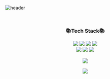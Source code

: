 ![header](https://capsule-render.vercel.app/api?type=waving&color=auto&height=300&section=header&text=Giyoun's%20GitHub&fontSize=90)
<div align="center">
<!--   <h3>👋🏻Introduction👋🏻</h3>
	<text></text> -->
  <br>
  <h3>📚Tech Stack📚</h3>
	<img src="https://img.shields.io/badge/HTML5-E34F26?style=flat&logo=HTML5&logoColor=white" />
	<img src="https://img.shields.io/badge/CSS3-1572B6?style=flat&logo=CSS3&logoColor=white" />
	<img src="https://img.shields.io/badge/JavaScript-F7DF1E?style=flat&logo=JavaScript&logoColor=white" />
	<img src="https://img.shields.io/badge/TypeScript-3178C6?style=flat&logo=TypeScript&logoColor=white" />
</div>

<div align="center">
	<img src="https://img.shields.io/badge/React-61DAFB?style=flat&logo=React&logoColor=white" />
	<img src="https://img.shields.io/badge/ReactQuery-FF4154?style=flat&logo=ReactQuery&logoColor=white" />
	<img src="https://img.shields.io/badge/Redux-764ABC?style=flat&logo=Redux&logoColor=white" />
	<br>
	<br>
	<img src="https://github-readme-stats.vercel.app/api/top-langs/?username=Gi-Youn-Oh">
<!-- 	<img src="https://github-readme-stats.vercel.app/api/top-langs/?username=Gi-Youn-Oh&layout=compact"> -->
	<br>
	<br>
	<img src="https://github-readme-stats.vercel.app/api?username=Gi-Youn-Oh">
<!-- 	<img src="https://github-readme-stats.vercel.app/api?username=Gi-Youn-Oh&show_icons=true"> -->
</div>


<!--
**Gi-Youn-Oh/Gi-Youn-Oh** is a ✨ _special_ ✨ repository because its `README.md` (this file) appears on your GitHub profile.

Here are some ideas to get you started:

- 🔭 I’m currently working on ...
- 🌱 I’m currently learning ...
- 👯 I’m looking to collaborate on ...
- 🤔 I’m looking for help with ...
- 💬 Ask me about ...
- 📫 How to reach me: ...
- 😄 Pronouns: ...
- ⚡ Fun fact: ...
-->
